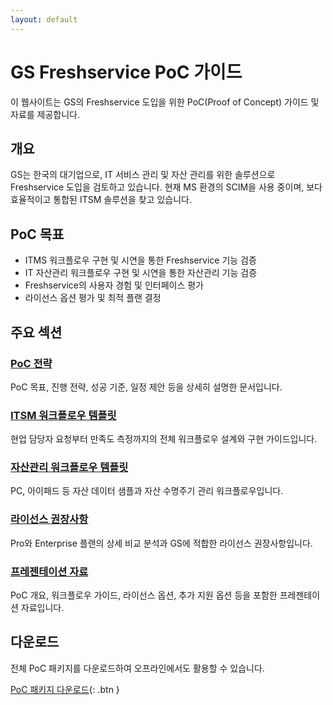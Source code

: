 ```yaml
---
layout: default
---
```


# GS Freshservice PoC 가이드

이 웹사이트는 GS의 Freshservice 도입을 위한 PoC(Proof of Concept) 가이드 및 자료를 제공합니다.

## 개요

GS는 한국의 대기업으로, IT 서비스 관리 및 자산 관리를 위한 솔루션으로 Freshservice 도입을 검토하고 있습니다. 현재 MS 환경의 SCIM을 사용 중이며, 보다 효율적이고 통합된 ITSM 솔루션을 찾고 있습니다.

## PoC 목표

- ITMS 워크플로우 구현 및 시연을 통한 Freshservice 기능 검증
- IT 자산관리 워크플로우 구현 및 시연을 통한 자산관리 기능 검증
- Freshservice의 사용자 경험 및 인터페이스 평가
- 라이선스 옵션 평가 및 최적 플랜 결정

## 주요 섹션

### [PoC 전략](./strategy)
PoC 목표, 진행 전략, 성공 기준, 일정 제안 등을 상세히 설명한 문서입니다.

### [ITSM 워크플로우 템플릿](./itsm-workflow)
현업 담당자 요청부터 만족도 측정까지의 전체 워크플로우 설계와 구현 가이드입니다.

### [자산관리 워크플로우 템플릿](./asset-management)
PC, 아이패드 등 자산 데이터 샘플과 자산 수명주기 관리 워크플로우입니다.

### [라이선스 권장사항](./license-recommendations)
Pro와 Enterprise 플랜의 상세 비교 분석과 GS에 적합한 라이선스 권장사항입니다.

### [프레젠테이션 자료](./presentation)
PoC 개요, 워크플로우 가이드, 라이선스 옵션, 추가 지원 옵션 등을 포함한 프레젠테이션 자료입니다.

## 다운로드

전체 PoC 패키지를 다운로드하여 오프라인에서도 활용할 수 있습니다.

[PoC 패키지 다운로드](https://github.com/wedosoft/freshservice-poc-guide/archive/refs/heads/main.zip){: .btn }
